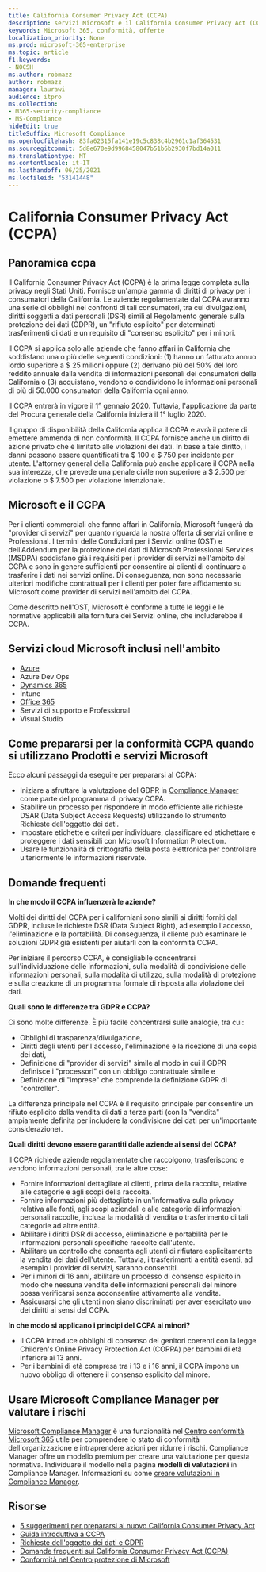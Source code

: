 ```yaml
---
title: California Consumer Privacy Act (CCPA)
description: servizi Microsoft e il California Consumer Privacy Act (CCPA).
keywords: Microsoft 365, conformità, offerte
localization_priority: None
ms.prod: microsoft-365-enterprise
ms.topic: article
f1.keywords:
- NOCSH
ms.author: robmazz
author: robmazz
manager: laurawi
audience: itpro
ms.collection:
- M365-security-compliance
- MS-Compliance
hideEdit: true
titleSuffix: Microsoft Compliance
ms.openlocfilehash: 83fa62315fa141e19c5c838c4b2961c1af364531
ms.sourcegitcommit: 5d8e670e9d9968458047b51b6b2930f7bd14a011
ms.translationtype: MT
ms.contentlocale: it-IT
ms.lasthandoff: 06/25/2021
ms.locfileid: "53141448"
---
```

# <a name="california-consumer-privacy-act-ccpa"></a>California Consumer Privacy Act (CCPA)

## <a name="ccpa-overview"></a>Panoramica ccpa

Il California Consumer Privacy Act (CCPA) è la prima legge completa sulla privacy negli Stati Uniti. Fornisce un'ampia gamma di diritti di privacy per i consumatori della California.  Le aziende regolamentate dal CCPA avranno una serie di obblighi nei confronti di tali consumatori, tra cui divulgazioni, diritti soggetti a dati personali (DSR) simili al Regolamento generale sulla protezione dei dati (GDPR), un "rifiuto esplicito" per determinati trasferimenti di dati e un requisito di "consenso esplicito" per i minori.

Il CCPA si applica solo alle aziende che fanno affari in California che soddisfano una o più delle seguenti condizioni: (1) hanno un fatturato annuo lordo superiore a $ 25 milioni oppure (2) derivano più del 50% del loro reddito annuale dalla vendita di informazioni personali dei consumatori della California o (3) acquistano, vendono o condividono le informazioni personali di più di 50.000 consumatori della California ogni anno.

Il CCPA entrerà in vigore il 1° gennaio 2020. Tuttavia, l'applicazione da parte del Procura generale della California inizierà il 1° luglio 2020.

Il gruppo di disponibilità della California applica il CCPA e avrà il potere di emettere ammenda di non conformità. Il CCPA fornisce anche un diritto di azione privato che è limitato alle violazioni dei dati. In base a tale diritto, i danni possono essere quantificati tra $ 100 e $ 750 per incidente per utente. L'attorney general della California può anche applicare il CCPA nella sua interezza, che prevede una penale civile non superiore a $ 2.500 per violazione o $ 7.500 per violazione intenzionale.

## <a name="microsoft-and-the-ccpa"></a>Microsoft e il CCPA

Per i clienti commerciali che fanno affari in California, Microsoft fungerà da "provider di servizi" per quanto riguarda la nostra offerta di servizi online e Professional.  I termini delle Condizioni per i Servizi online (OST) e dell'Addendum per la protezione dei dati di Microsoft Professional Services (MSDPA) soddisfano già i requisiti per i provider di servizi nell'ambito del CCPA e sono in genere sufficienti per consentire ai clienti di continuare a trasferire i dati nei servizi online. Di conseguenza, non sono necessarie ulteriori modifiche contrattuali per i clienti per poter fare affidamento su Microsoft come provider di servizi nell'ambito del CCPA.

Come descritto nell'OST, Microsoft è conforme a tutte le leggi e le normative applicabili alla fornitura dei Servizi online, che includerebbe il CCPA.  

## <a name="microsoft-in-scope-cloud-services"></a>Servizi cloud Microsoft inclusi nell'ambito

- [Azure](https://aka.ms/AzureCompliance)
- Azure Dev Ops
- [Dynamics 365](https://aka.ms/d365-compliance-list)
- Intune
- [Office 365](https://aka.ms/o365-compliance-framework)
- Servizi di supporto e Professional
- Visual Studio

## <a name="how-you-can-prepare-for-your-ccpa-compliance-when-using-microsoft-products-and-services"></a>Come prepararsi per la conformità CCPA quando si utilizzano Prodotti e servizi Microsoft

Ecco alcuni passaggi da eseguire per prepararsi al CCPA:

- Iniziare a sfruttare la valutazione del GDPR in [Compliance Manager](/microsoft-365/compliance/compliance-manager) come parte del programma di privacy CCPA.
- Stabilire un processo per rispondere in modo efficiente alle richieste DSAR (Data Subject Access Requests) utilizzando lo strumento Richieste dell'oggetto dei dati.
- Impostare etichette e criteri per individuare, classificare ed etichettare e proteggere i dati sensibili con Microsoft Information Protection.
- Usare le funzionalità di crittografia della posta elettronica per controllare ulteriormente le informazioni riservate.

## <a name="frequently-asked-questions"></a>Domande frequenti

**In che modo il CCPA influenzerà le aziende?**

Molti dei diritti del CCPA per i californiani sono simili ai diritti forniti dal GDPR, incluse le richieste DSR (Data Subject Right), ad esempio l'accesso, l'eliminazione e la portabilità. Di conseguenza, il cliente può esaminare le soluzioni GDPR già esistenti per aiutarli con la conformità CCPA.

Per iniziare il percorso CCPA, è consigliabile concentrarsi sull'individuazione delle informazioni, sulla modalità di condivisione delle informazioni personali, sulla modalità di utilizzo, sulla modalità di protezione e sulla creazione di un programma formale di risposta alla violazione dei dati.

**Quali sono le differenze tra GDPR e CCPA?**

Ci sono molte differenze. È più facile concentrarsi sulle analogie, tra cui:

- Obblighi di trasparenza/divulgazione,
- Diritti degli utenti per l'accesso, l'eliminazione e la ricezione di una copia dei dati,
- Definizione di "provider di servizi" simile al modo in cui il GDPR definisce i "processori" con un obbligo contrattuale simile e
- Definizione di "imprese" che comprende la definizione GDPR di "controller".

La differenza principale nel CCPA è il requisito principale per consentire un rifiuto esplicito dalla vendita di dati a terze parti (con la "vendita" ampiamente definita per includere la condivisione dei dati per un'importante considerazione).

**Quali diritti devono essere garantiti dalle aziende ai sensi del CCPA?**

Il CCPA richiede aziende regolamentate che raccolgono, trasferiscono e vendono informazioni personali, tra le altre cose:

- Fornire informazioni dettagliate ai clienti, prima della raccolta, relative alle categorie e agli scopi della raccolta.
- Fornire informazioni più dettagliate in un'informativa sulla privacy relativa alle fonti, agli scopi aziendali e alle categorie di informazioni personali raccolte, inclusa la modalità di vendita o trasferimento di tali categorie ad altre entità.
- Abilitare i diritti DSR di accesso, eliminazione e portabilità per le informazioni personali specifiche raccolte dall'utente.
- Abilitare un controllo che consenta agli utenti di rifiutare esplicitamente la vendita dei dati dell'utente. Tuttavia, i trasferimenti a entità esenti, ad esempio i provider di servizi, saranno consentiti.
- Per i minori di 16 anni, abilitare un processo di consenso esplicito in modo che nessuna vendita delle informazioni personali del minore possa verificarsi senza acconsentire attivamente alla vendita.
- Assicurarsi che gli utenti non siano discriminati per aver esercitato uno dei diritti ai sensi del CCPA.

**In che modo si applicano i principi del CCPA ai minori?**

- Il CCPA introduce obblighi di consenso dei genitori coerenti con la legge Children's Online Privacy Protection Act (COPPA) per bambini di età inferiore ai 13 anni.
- Per i bambini di età compresa tra i 13 e i 16 anni, il CCPA impone un nuovo obbligo di ottenere il consenso esplicito dal minore.

## <a name="use-microsoft-compliance-manager-to-assess-your-risk"></a>Usare Microsoft Compliance Manager per valutare i rischi

[Microsoft Compliance Manager](/microsoft-365/compliance/compliance-manager) è una funzionalità nel [Centro conformità Microsoft 365](/microsoft-365/compliance/microsoft-365-compliance-center) utile per comprendere lo stato di conformità dell'organizzazione e intraprendere azioni per ridurre i rischi. Compliance Manager offre un modello premium per creare una valutazione per questa normativa. Individuare il modello nella pagina **modelli di valutazioni** in Compliance Manager. Informazioni su come [creare valutazioni in Compliance Manager](/microsoft-365/compliance/compliance-manager-assessments).

## <a name="resources"></a>Risorse

- [5 suggerimenti per prepararsi al nuovo California Consumer Privacy Act](https://aka.ms/M365ComplianceBlog_RSA)
- [Guida introduttiva a CCPA](https://info.microsoft.com/ww-landing-Five-tips-to-help-you-prepare-for-the-California-Consumer-Privacy-Act.html)
- [Richieste dell'oggetto dei dati e GDPR](gdpr-data-subject-requests.md)
- [Domande frequenti sul California Consumer Privacy Act (CCPA)](ccpa-faq.yml)
- [Conformità nel Centro protezione di Microsoft](https://www.microsoft.com/trust-center/compliance/compliance-overview)
